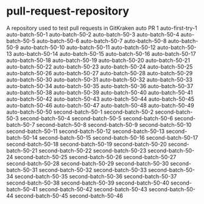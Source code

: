 # pull-request-repository
A repository used to test pull requests in GitKraken
auto PR 1
auto-first-try-1
auto-batch-50-1
auto-batch-50-2
auto-batch-50-3
auto-batch-50-4
auto-batch-50-5
auto-batch-50-6
auto-batch-50-7
auto-batch-50-8
auto-batch-50-9
auto-batch-50-10
auto-batch-50-11
auto-batch-50-12
auto-batch-50-13
auto-batch-50-14
auto-batch-50-15
auto-batch-50-16
auto-batch-50-17
auto-batch-50-18
auto-batch-50-19
auto-batch-50-20
auto-batch-50-21
auto-batch-50-22
auto-batch-50-23
auto-batch-50-24
auto-batch-50-25
auto-batch-50-26
auto-batch-50-27
auto-batch-50-28
auto-batch-50-29
auto-batch-50-30
auto-batch-50-31
auto-batch-50-32
auto-batch-50-33
auto-batch-50-34
auto-batch-50-35
auto-batch-50-36
auto-batch-50-37
auto-batch-50-38
auto-batch-50-39
auto-batch-50-40
auto-batch-50-41
auto-batch-50-42
auto-batch-50-43
auto-batch-50-44
auto-batch-50-45
auto-batch-50-46
auto-batch-50-47
auto-batch-50-48
auto-batch-50-49
auto-batch-50-50
second-batch-50-1
second-batch-50-2
second-batch-50-3
second-batch-50-4
second-batch-50-5
second-batch-50-6
second-batch-50-7
second-batch-50-8
second-batch-50-9
second-batch-50-10
second-batch-50-11
second-batch-50-12
second-batch-50-13
second-batch-50-14
second-batch-50-15
second-batch-50-16
second-batch-50-17
second-batch-50-18
second-batch-50-19
second-batch-50-20
second-batch-50-21
second-batch-50-22
second-batch-50-23
second-batch-50-24
second-batch-50-25
second-batch-50-26
second-batch-50-27
second-batch-50-28
second-batch-50-29
second-batch-50-30
second-batch-50-31
second-batch-50-32
second-batch-50-33
second-batch-50-34
second-batch-50-35
second-batch-50-36
second-batch-50-37
second-batch-50-38
second-batch-50-39
second-batch-50-40
second-batch-50-41
second-batch-50-42
second-batch-50-43
second-batch-50-44
second-batch-50-45
second-batch-50-46
